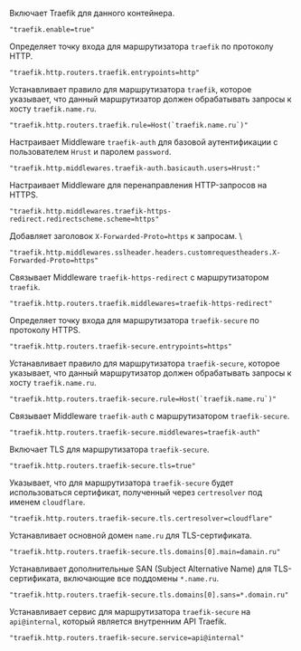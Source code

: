 
Включает Traefik для данного контейнера.

```
"traefik.enable=true"
```

Определяет точку входа для маршрутизатора `traefik` по протоколу HTTP.

```
"traefik.http.routers.traefik.entrypoints=http"
```

Устанавливает правило для маршрутизатора `traefik`, которое указывает, что данный маршрутизатор должен обрабатывать запросы к хосту `traefik.name.ru`.

```
"traefik.http.routers.traefik.rule=Host(`traefik.name.ru`)"
```

Настраивает Middleware `traefik-auth` для базовой аутентификации с пользователем `Hrust` и паролем `password`.

```
"traefik.http.middlewares.traefik-auth.basicauth.users=Hrust:"
```

Настраивает Middleware для перенаправления HTTP-запросов на HTTPS.

```
"traefik.http.middlewares.traefik-https-redirect.redirectscheme.scheme=https"
```

Добавляет заголовок `X-Forwarded-Proto=https` к запросам.
\
```
"traefik.http.middlewares.sslheader.headers.customrequestheaders.X-Forwarded-Proto=https"
```

Связывает Middleware `traefik-https-redirect` с маршрутизатором `traefik`.

```
"traefik.http.routers.traefik.middlewares=traefik-https-redirect"
```

Определяет точку входа для маршрутизатора `traefik-secure` по протоколу HTTPS.

```
"traefik.http.routers.traefik-secure.entrypoints=https"
```

Устанавливает правило для маршрутизатора `traefik-secure`, которое указывает, что данный маршрутизатор должен обрабатывать запросы к хосту `traefik.name.ru`.

```
"traefik.http.routers.traefik-secure.rule=Host(`traefik.name.ru`)"
```

Связывает Middleware `traefik-auth` с маршрутизатором `traefik-secure`.

```
"traefik.http.routers.traefik-secure.middlewares=traefik-auth"
```

Включает TLS для маршрутизатора `traefik-secure`.

```
"traefik.http.routers.traefik-secure.tls=true"
```

Указывает, что для маршрутизатора `traefik-secure` будет использоваться сертификат, полученный через `certresolver` под именем `cloudflare`.

```
"traefik.http.routers.traefik-secure.tls.certresolver=cloudflare"
```

Устанавливает основной домен `name.ru` для TLS-сертификата.

```
"traefik.http.routers.traefik-secure.tls.domains[0].main=damain.ru"
```

Устанавливает дополнительные SAN (Subject Alternative Name) для TLS-сертификата, включающие все поддомены `*.name.ru`.

```
"traefik.http.routers.traefik-secure.tls.domains[0].sans=*.domain.ru"
```

Устанавливает сервис для маршрутизатора `traefik-secure` на `api@internal`, который является внутренним API Traefik.

```
"traefik.http.routers.traefik-secure.service=api@internal"
```


